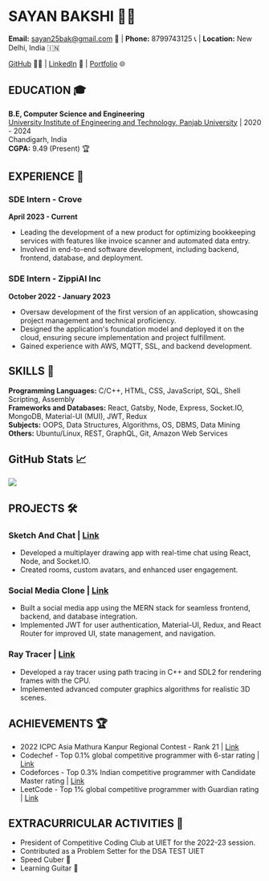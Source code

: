 # SAYAN BAKSHI 👨‍💻
**Email:** sayan25bak@gmail.com 📧 | **Phone:** 8799743125 📞 | **Location:** New Delhi, India 🇮🇳

[GitHub](https://github.com/banjobyster) 👨‍💼 | [LinkedIn](https://www.linkedin.com/in/sayan-bakshi-103546204/) 💼 | [Portfolio](https://banjobyster.github.io/) 🌐

## EDUCATION 🎓
**B.E, Computer Science and Engineering**  
[University Institute of Engineering and Technology, Panjab University](https://www.uiet.puchd.ac.in/) | 2020 - 2024  
Chandigarh, India  
**CGPA:** 9.49 (Present) 🏆

## EXPERIENCE 💼
### SDE Intern - Crove  
**April 2023 - Current**
- Leading the development of a new product for optimizing bookkeeping services with features like invoice scanner and automated data entry.
- Involved in end-to-end software development, including backend, frontend, database, and deployment.

### SDE Intern - ZippiAI Inc  
**October 2022 - January 2023**
- Oversaw development of the first version of an application, showcasing project management and technical proficiency.
- Designed the application's foundation model and deployed it on the cloud, ensuring secure implementation and project fulfillment.
- Gained experience with AWS, MQTT, SSL, and backend development.

## SKILLS 🚀
**Programming Languages:** C/C++, HTML, CSS, JavaScript, SQL, Shell Scripting, Assembly  
**Frameworks and Databases:** React, Gatsby, Node, Express, Socket.IO, MongoDB, Material-UI (MUI), JWT, Redux  
**Subjects:** OOPS, Data Structures, Algorithms, OS, DBMS, Data Mining  
**Others:** Ubuntu/Linux, REST, GraphQL, Git, Amazon Web Services

## GitHub Stats &#x1f4c8;
<a href="https://github.com/banjobyster">
  <img align="center" src="https://github-readme-stats.vercel.app/api/top-langs/?username=banjobyster&hide=java,html,tex&title_color=ffffff&text_color=c9cacc&icon_color=2bbc8a&bg_color=1d1f21&langs_count=3" />
</a>

## PROJECTS 🛠️
### Sketch And Chat | [Link](https://multiplayerdrawingandchatwebsite.onrender.com)
- Developed a multiplayer drawing app with real-time chat using React, Node, and Socket.IO.
- Created rooms, custom avatars, and enhanced user engagement.

### Social Media Clone | [Link](https://connectin-rumd.onrender.com/)
- Built a social media app using the MERN stack for seamless frontend, backend, and database integration.
- Implemented JWT for user authentication, Material-UI, Redux, and React Router for improved UI, state management, and navigation.

### Ray Tracer | [Link](https://github.com/banjobyster/Ray-Tracer)
- Developed a ray tracer using path tracing in C++ and SDL2 for rendering frames with the CPU.
- Implemented advanced computer graphics algorithms for realistic 3D scenes.

## ACHIEVEMENTS 🏆
- 2022 ICPC Asia Mathura Kanpur Regional Contest - Rank 21 | [Link](https://icpc.global/ICPCID/16B5RYB5D7Q5)
- Codechef - Top 0.1% global competitive programmer with 6-star rating | [Link](https://www.codechef.com/users/banjobyster1)
- Codeforces - Top 0.3% Indian competitive programmer with Candidate Master rating | [Link](https://codeforces.com/profile/banjobyster)
- LeetCode - Top 1% global competitive programmer with Guardian rating | [Link](https://leetcode.com/banjobyster/)

## EXTRACURRICULAR ACTIVITIES 🎯
- President of Competitive Coding Club at UIET for the 2022-23 session.
- Contributed as a Problem Setter for the DSA TEST UIET
- Speed Cuber 🧊
- Learning Guitar 🎸

